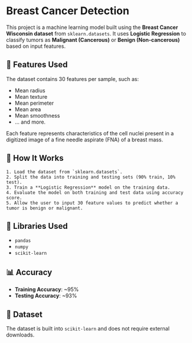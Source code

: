 # Breast Cancer Detection

 This project is a machine learning model built using the **Breast Cancer Wisconsin dataset** from `sklearn.datasets`. It uses **Logistic Regression** to classify tumors as **Malignant (Cancerous)** or **Benign (Non-cancerous)** based on input features.

## 📌 Features Used

The dataset contains 30 features per sample, such as:

- Mean radius
- Mean texture
- Mean perimeter
- Mean area
- Mean smoothness
- ... and more.

Each feature represents characteristics of the cell nuclei present in a digitized image of a fine needle aspirate (FNA) of a breast mass.

## 🚀 How It Works

    1. Load the dataset from `sklearn.datasets`.
    2. Split the data into training and testing sets (90% train, 10% test).
    3. Train a **Logistic Regression** model on the training data.
    4. Evaluate the model on both training and test data using accuracy score.
    5. Allow the user to input 30 feature values to predict whether a tumor is benign or malignant.

## 🧠 Libraries Used

- `pandas`
- `numpy`
- `scikit-learn`

## 📊 Accuracy

- **Training Accuracy**: ~95%
- **Testing Accuracy**: ~93%

## 📁 Dataset

The dataset is built into `scikit-learn` and does not require external downloads.
